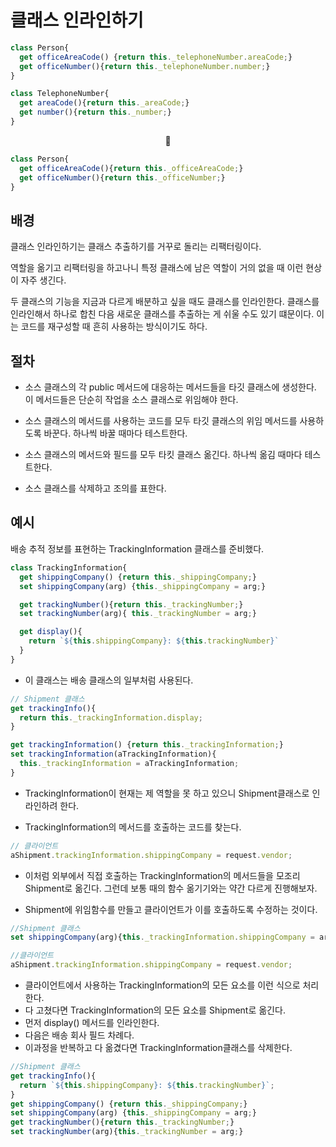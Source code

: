 # 클래스 인라인하기

```JavaScript
class Person{
  get officeAreaCode() {return this._telephoneNumber.areaCode;}
  get officeNumber(){return this._telephoneNumber.number;}
}

class TelephoneNumber{
  get areaCode(){return this._areaCode;}
  get number(){return this._number;}
}
```

<center>🔽</center>

```JavaScript
class Person{
  get officeAreaCode(){return this._officeAreaCode;}
  get officeNumber(){return this._officeNumber;}
}
```

## 배경

클래스 인라인하기는 클래스 추출하기를 거꾸로 돌리는 리팩터링이다.

역할을 옮기고 리팩터링을 하고나니 특정 클래스에 남은 역할이 거의 없을 때 이런 현상이 자주 생긴다.

두 클래스의 기능을 지금과 다르게 배분하고 싶을 때도 클래스를 인라인한다. 클래스를 인라인해서 하나로 합친 다음 새로운 클래스를 추출하는 게 쉬울 수도 있기 떄문이다. 이는 코드를 재구성할 때 흔히 사용하는 방식이기도 하다.

## 절차

-   소스 클래스의 각 public 메서드에 대응하는 메서드들을 타깃 클래스에 생성한다. 이 메서드들은 단순히 작업을 소스 클래스로 위임해야 한다.

-   소스 클래스의 메서드를 사용하는 코드를 모두 타깃 클래스의 위임 메서드를 사용하도록 바꾼다. 하나씩 바꿀 때마다 테스트한다.

-   소스 클래스의 메서드와 필드를 모두 타킷 클래스 옮긴다. 하나씩 옮김 때마다 테스트한다.

-   소스 클래스를 삭제하고 조의를 표한다.

## 예시

배송 추적 정보를 표현하는 TrackingInformation 클래스를 준비했다.

```JavaScript
class TrackingInformation{
  get shippingCompany() {return this._shippingCompany;}
  set shippingCompany(arg) {this._shippingCompany = arg;}

  get trackingNumber(){return this._trackingNumber;}
  set trackingNumber(arg){ this._trackingNumber = arg;}

  get display(){
    return `${this.shippingCompany}: ${this.trackingNumber}`
  }
}
```

-   이 클래스는 배송 클래스의 일부처럼 사용된다.

```JavaScript
// Shipment 클래스
get trackingInfo(){
  return this._trackingInformation.display;
}

get trackingInformation() {return this._trackingInformation;}
set trackingInformation(aTrackingInformation){
  this._trackingInformation = aTrackingInformation;
}
```

-   TrackingInformation이 현재는 제 역할을 못 하고 있으니 Shipment클래스로 인라인하려 한다.

-   TrackingInformation의 메서드를 호출하는 코드를 찾는다.

```JavaScript
// 클라이언트
aShipment.trackingInformation.shippingCompany = request.vendor;
```

-   이처럼 외부에서 직접 호출하는 TrackingInformation의 메서드들을 모조리 Shipment로 옮긴다. 그런데 보통 때의 함수 옮기기와는 약간 다르게 진행해보자.

-   Shipment에 위임함수를 만들고 클라이언트가 이를 호출하도록 수정하는 것이다.

```JavaScript
//Shipment 클래스
set shippingCompany(arg){this._trackingInformation.shippingCompany = arg}

//클라이언트
aShipment.trackingInformation.shippingCompany = request.vendor;
```

-   클라이언트에서 사용하는 TrackingInformation의 모든 요소를 이런 식으로 처리한다.
-   다 고쳤다면 TrackingInformation의 모든 요소를 Shipment로 옮긴다.
-   먼저 display() 메서드를 인라인한다.
-   다음은 배송 회사 필드 차례다.
-   이과정을 반복하고 다 옮겼다면 TrackingInformation클래스를 삭제한다.

```JavaScript
//Shipment 클래스
get trackingInfo(){
  return `${this.shippingCompany}: ${this.trackingNumber}`;
}
get shippingCompany() {return this._shippingCompany;}
set shippingCompany(arg) {this._shippingCompany = arg;}
get trackingNumber(){return this._trackingNumber;}
set trackingNumber(arg){this._trackingNumber = arg;}
```
